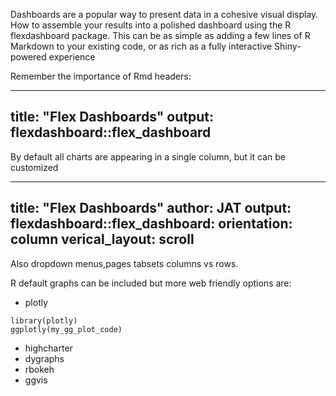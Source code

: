 Dashboards are a popular way to present data in a cohesive visual display.
How to assemble your results into a polished dashboard using the R flexdashboard package.
This can be as simple as adding a few lines of R Markdown to your existing code, or as rich as a fully interactive Shiny-powered experience


Remember the importance of Rmd headers:

---
title: "Flex Dashboards"
output: 
  flexdashboard::flex_dashboard
---

By default all charts are appearing in a single column, but it can be customized

---
title: "Flex Dashboards"
author: JAT
output: 
  flexdashboard::flex_dashboard:
    orientation: column
    verical_layout: scroll
---


Also dropdown menus,pages tabsets columns vs rows.

R default graphs can be included
but more web friendly options are:
* plotly 

```{r}
library(plotly)
ggplotly(my_gg_plot_code)
```


* highcharter
* dygraphs
* rbokeh
* ggvis
